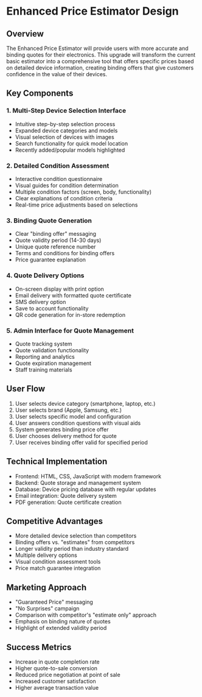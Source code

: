 # Enhanced Price Estimator Design

## Overview
The Enhanced Price Estimator will provide users with more accurate and binding quotes for their electronics. This upgrade will transform the current basic estimator into a comprehensive tool that offers specific prices based on detailed device information, creating binding offers that give customers confidence in the value of their devices.

## Key Components

### 1. Multi-Step Device Selection Interface
- Intuitive step-by-step selection process
- Expanded device categories and models
- Visual selection of devices with images
- Search functionality for quick model location
- Recently added/popular models highlighted

### 2. Detailed Condition Assessment
- Interactive condition questionnaire
- Visual guides for condition determination
- Multiple condition factors (screen, body, functionality)
- Clear explanations of condition criteria
- Real-time price adjustments based on selections

### 3. Binding Quote Generation
- Clear "binding offer" messaging
- Quote validity period (14-30 days)
- Unique quote reference number
- Terms and conditions for binding offers
- Price guarantee explanation

### 4. Quote Delivery Options
- On-screen display with print option
- Email delivery with formatted quote certificate
- SMS delivery option
- Save to account functionality
- QR code generation for in-store redemption

### 5. Admin Interface for Quote Management
- Quote tracking system
- Quote validation functionality
- Reporting and analytics
- Quote expiration management
- Staff training materials

## User Flow
1. User selects device category (smartphone, laptop, etc.)
2. User selects brand (Apple, Samsung, etc.)
3. User selects specific model and configuration
4. User answers condition questions with visual aids
5. System generates binding price offer
6. User chooses delivery method for quote
7. User receives binding offer valid for specified period

## Technical Implementation
- Frontend: HTML, CSS, JavaScript with modern framework
- Backend: Quote storage and management system
- Database: Device pricing database with regular updates
- Email integration: Quote delivery system
- PDF generation: Quote certificate creation

## Competitive Advantages
- More detailed device selection than competitors
- Binding offers vs. "estimates" from competitors
- Longer validity period than industry standard
- Multiple delivery options
- Visual condition assessment tools
- Price match guarantee integration

## Marketing Approach
- "Guaranteed Price" messaging
- "No Surprises" campaign
- Comparison with competitor's "estimate only" approach
- Emphasis on binding nature of quotes
- Highlight of extended validity period

## Success Metrics
- Increase in quote completion rate
- Higher quote-to-sale conversion
- Reduced price negotiation at point of sale
- Increased customer satisfaction
- Higher average transaction value
